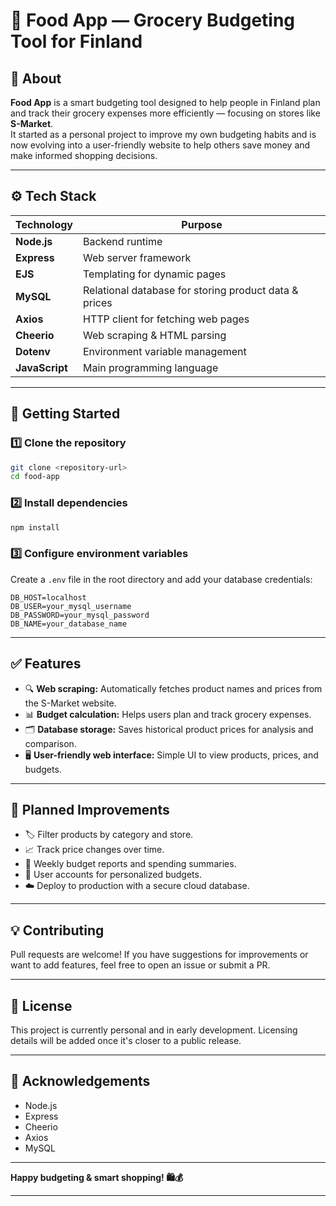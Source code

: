 # 🛒 Food App — Grocery Budgeting Tool for Finland

## 📌 About

**Food App** is a smart budgeting tool designed to help people in Finland plan and track their grocery expenses more efficiently — focusing on stores like **S-Market**.  
It started as a personal project to improve my own budgeting habits and is now evolving into a user-friendly website to help others save money and make informed shopping decisions.

---

## ⚙️ Tech Stack

| Technology | Purpose |
|------------|---------|
| **Node.js** | Backend runtime |
| **Express** | Web server framework |
| **EJS** | Templating for dynamic pages |
| **MySQL** | Relational database for storing product data & prices |
| **Axios** | HTTP client for fetching web pages |
| **Cheerio** | Web scraping & HTML parsing |
| **Dotenv** | Environment variable management |
| **JavaScript** | Main programming language |

---

## 🚀 Getting Started

### 1️⃣ Clone the repository

```bash
git clone <repository-url>
cd food-app
```

### 2️⃣ Install dependencies

```bash
npm install
```

### 3️⃣ Configure environment variables

Create a ``.env`` file in the root directory and add your database credentials:

```env
DB_HOST=localhost
DB_USER=your_mysql_username
DB_PASSWORD=your_mysql_password
DB_NAME=your_database_name
```

---

## ✅ Features

- 🔍 **Web scraping:** Automatically fetches product names and prices from the S-Market website.
- 📊 **Budget calculation:** Helps users plan and track grocery expenses.
- 🗂️ **Database storage:** Saves historical product prices for analysis and comparison.
- 🖥️ **User-friendly web interface:** Simple UI to view products, prices, and budgets.

---

## 📌 Planned Improvements

- 🏷️ Filter products by category and store.
- 📈 Track price changes over time.
- 📅 Weekly budget reports and spending summaries.
- 🔐 User accounts for personalized budgets.
- ☁️ Deploy to production with a secure cloud database.

---

## 💡 Contributing

Pull requests are welcome! If you have suggestions for improvements or want to add features, feel free to open an issue or submit a PR.

---

## 📄 License

This project is currently personal and in early development. Licensing details will be added once it's closer to a public release.

---

## 🙌 Acknowledgements

- Node.js
- Express
- Cheerio
- Axios
- MySQL

---

**Happy budgeting & smart shopping! 🛍️💰**

---

